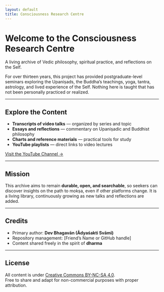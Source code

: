 ```yaml
---
layout: default
title: Consciousness Research Centre
---
```


# Welcome to the Consciousness Research Centre

A living archive of Vedic philosophy, spiritual practice, and reflections on the Self.

For over thirteen years, this project has provided postgraduate-level seminars exploring the Upaniṣads, the Buddha’s teachings, yoga, tantra, astrology, and lived experience of the Self. Nothing here is taught that has not been personally practiced or realized.

---

## Explore the Content

- **Transcripts of video talks** — organized by series and topic  
- **Essays and reflections** — commentary on Upaniṣadic and Buddhist philosophy  
- **Charts and reference materials** — practical tools for study  
- **YouTube playlists** — direct links to video lectures

[Visit the YouTube Channel →](https://www.youtube.com/@ConsciousnessResearch)

---

## Mission

This archive aims to remain **durable, open, and searchable**, so seekers can discover insights on the path to mokṣa, even if other platforms change. It is a living library, continuously growing as new talks and reflections are added.

---

## Credits

- Primary author: **Dev Bhagavān (Ādyaśakti Svāmī)**  
- Repository management: [Friend’s Name or GitHub handle]  
- Content shared freely in the spirit of **dharma**

---

## License

All content is under [Creative Commons BY-NC-SA 4.0](https://creativecommons.org/licenses/by-nc-sa/4.0/).  
Free to share and adapt for non-commercial purposes with proper attribution.
